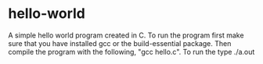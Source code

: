 # hello-world
A simple hello world program created in C.
To run the program first make sure that you have installed gcc or the build-essential package.
Then compile the program with the following, "gcc hello.c".
To run the type ./a.out
